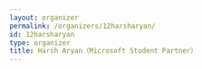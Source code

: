 ```yaml
---
layout: organizer
permalink: /organizers/12harsharyan/
id: 12harsharyan
type: organizer
title: Harsh Aryan（Microsoft Student Partner）
---
```

